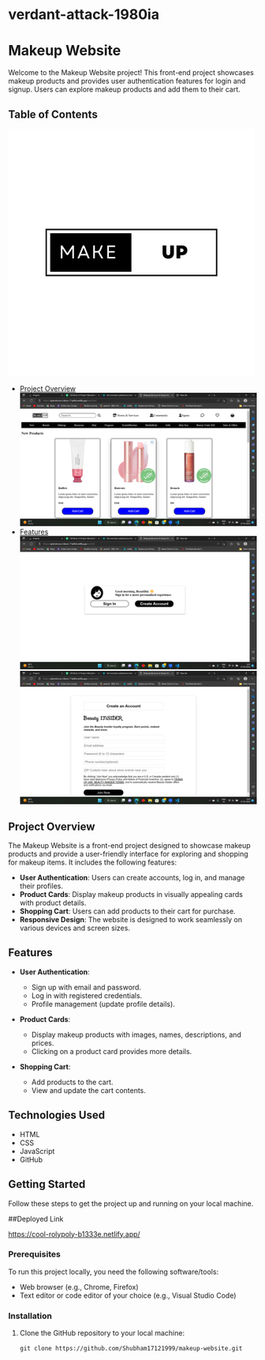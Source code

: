 # verdant-attack-1980ia

# Makeup Website

Welcome to the Makeup Website project! This front-end project showcases makeup products and provides user authentication features for login and signup. Users can explore makeup products and add them to their cart.

## Table of Contents
![Alt text](Make.png)

- [Project Overview](home.png)
![Alt text](new.png)
- [Features](cart.png)
![Alt text](SL.png)
![Alt text](signin.png)
## Project Overview

The Makeup Website is a front-end project designed to showcase makeup products and provide a user-friendly interface for exploring and shopping for makeup items. It includes the following features:

- **User Authentication**: Users can create accounts, log in, and manage their profiles.
- **Product Cards**: Display makeup products in visually appealing cards with product details.
- **Shopping Cart**: Users can add products to their cart for purchase.
- **Responsive Design**: The website is designed to work seamlessly on various devices and screen sizes.

## Features

- **User Authentication**:
  - Sign up with email and password.
  - Log in with registered credentials.
  - Profile management (update profile details).

- **Product Cards**:
  - Display makeup products with images, names, descriptions, and prices.
  - Clicking on a product card provides more details.

- **Shopping Cart**:
  - Add products to the cart.
  - View and update the cart contents.

## Technologies Used

- HTML
- CSS
- JavaScript
- GitHub

## Getting Started

Follow these steps to get the project up and running on your local machine.


##Deployed Link

   https://cool-rolypoly-b1333e.netlify.app/

### Prerequisites

To run this project locally, you need the following software/tools:

- Web browser (e.g., Chrome, Firefox)
- Text editor or code editor of your choice (e.g., Visual Studio Code)

### Installation

1. Clone the GitHub repository to your local machine:

   ```shell
   git clone https://github.com/Shubham17121999/makeup-website.git
